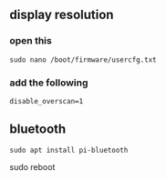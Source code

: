 ## display resolution
### open this
    sudo nano /boot/firmware/usercfg.txt
### add the following
    disable_overscan=1

## bluetooth
    sudo apt install pi-bluetooth

sudo reboot
